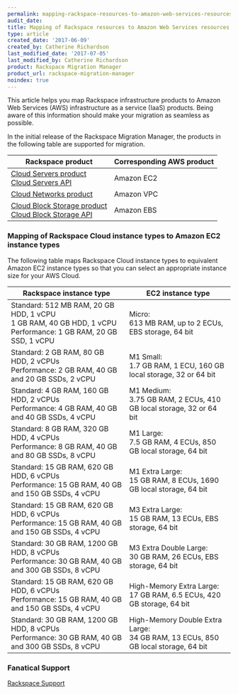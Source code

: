 ```yaml
---
permalink: mapping-rackspace-resources-to-amazon-web-services-resources/
audit_date:
title: Mapping of Rackspace resources to Amazon Web Services resources
type: article
created_date: '2017-06-09'
created_by: Catherine Richardson
last_modified_date: '2017-07-05'
last_modified_by: Catherine Richardson
product: Rackspace Migration Manager
product_url: rackspace-migration-manager
noindex: true
---
```


This article helps you map Rackspace infrastructure products to Amazon Web Services (AWS) infrastructure as a service (IaaS) products. Being aware of this information should make your migration as seamless as possible.

In the initial release of the Rackspace Migration Manager, the products in the following table are supported for migration.

| Rackspace product | Corresponding AWS product |
| --- | --- |
| [Cloud Servers product](http://www.rackspace.com/cloud/servers)<br />[Cloud Servers API](https://developer.rackspace.com/docs/cloud-servers/v2/developer-guide/) | Amazon EC2 |
| [Cloud Networks product](https://www.rackspace.com/cloud/networks) | Amazon VPC |
| [Cloud Block Storage product](http://www.rackspace.com/cloud/block-storage)<br />[Cloud Block Storage API](https://developer.rackspace.com/docs/cloud-block-storage/v1/developer-guide/) | Amazon EBS |


### Mapping of Rackspace Cloud instance types to Amazon EC2 instance types

The following table maps Rackspace Cloud instance types to equivalent
Amazon EC2 instance types so that you can select an appropriate
instance size for your AWS Cloud.

| Rackspace instance type | EC2 instance type |
|---------------------|---------------------------|
| Standard: 512 MB RAM, 20 GB HDD, 1 vCPU<br />1 GB RAM, 40 GB HDD, 1 vCPU<br />Performance: 1 GB RAM, 20 GB SSD, 1 vCPU | Micro:<br />613 MB RAM, up to 2 ECUs, EBS storage, 64 bit |
| Standard: 2 GB RAM, 80 GB HDD, 2 vCPUs<br />Performance: 2 GB RAM, 40 GB and 20 GB SSDs, 2 vCPU | M1 Small:<br />1.7 GB RAM, 1 ECU, 160 GB local storage, 32 or 64 bit |
| Standard: 4 GB RAM, 160 GB HDD, 2 vCPUs<br />Performance: 4 GB RAM, 40 GB and 40 GB SSDs, 4 vCPU | M1 Medium:<br />3.75 GB RAM, 2 ECUs, 410 GB local storage, 32 or 64 bit |
| Standard: 8 GB RAM, 320 GB HDD, 4 vCPUs<br />Performance: 8 GB RAM, 40 GB and 80 GB SSDs, 8 vCPU | M1 Large:<br />7.5 GB RAM, 4 ECUs, 850 GB local storage, 64 bit |
| Standard: 15 GB RAM, 620 GB HDD, 6 vCPUs<br />Performance: 15 GB RAM, 40 GB and 150 GB SSDs, 4 vCPU | M1 Extra Large:<br />15 GB RAM, 8 ECUs, 1690 GB local storage, 64 bit |
| Standard: 15 GB RAM, 620 GB HDD, 6 vCPUs<br />Performance: 15 GB RAM, 40 GB and 150 GB SSDs, 4 vCPU | M3 Extra Large:<br />15 GB RAM, 13 ECUs, EBS storage, 64 bit |
| Standard: 30 GB RAM, 1200 GB HDD, 8 vCPUs<br />Performance: 30 GB RAM, 40 GB and 300 GB SSDs, 8 vCPU | M3 Extra Double Large:<br /> 30 GB RAM, 26 ECUs, EBS storage, 64 bit |
| Standard: 15 GB RAM, 620 GB HDD, 6 vCPUs<br />Performance: 15 GB RAM, 40 GB and 150 GB SSDs, 4 vCPU | High-Memory Extra Large:<br />17 GB RAM, 6.5 ECUs, 420 GB storage, 64 bit |
| Standard: 30 GB RAM, 1200 GB HDD, 8 vCPUs<br />Performance: 30 GB RAM, 40 GB and 300 GB SSDs, 8 vCPU | High-Memory Double Extra Large:<br />34 GB RAM, 13 ECUs, 850 GB local storage, 64 bit |

### Fanatical Support

[Rackspace Support](https://www.rackspace.com/support)
